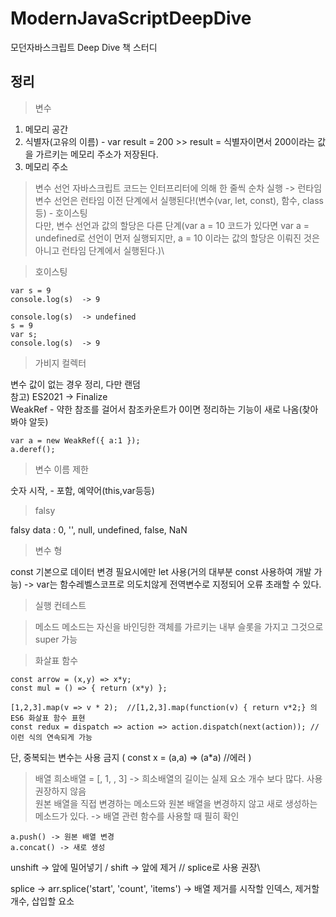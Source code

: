 # ModernJavaScriptDeepDive
모던자바스크립트 Deep Dive 책 스터디

## 정리
> 변수 
1. 메모리 공간
2. 식별자(고유의 이름) - var result = 200 >> result = 식별자이면서 200이라는 값을 가르키는 메모리 주소가 저장된다.
3. 메모리 주소

> 변수 선언
자바스크립트 코드는 인터프리터에 의해 한 줄씩 순차 실행 -> 런타임\
변수 선언은 런타임 이전 단계에서 실행된다!(변수(var, let, const), 함수, class등) - 호이스팅\
다만, 변수 선언과 값의 할당은 다른 단계(var a = 10 코드가 있다면 var a = undefined로 선언이 먼저 실행되지만, a = 10 이라는 값의 할당은 이뤄진 것은 아니고 런타임 단계에서 실행된다.)\

> 호이스팅
```
var s = 9
console.log(s)  -> 9
```
```
console.log(s)  -> undefined
s = 9
var s;
console.log(s)  -> 9
```

> 가비지 컬렉터

변수 값이 없는 경우 정리, 다만 랜덤\
참고) ES2021 -> Finalize\
WeakRef - 약한 참조를 걸어서 참조카운트가 0이면 정리하는 기능이 새로 나옴(찾아봐야 알듯)
```
var a = new WeakRef({ a:1 });
a.deref();
```

> 변수 이름 제한

숫자 시작, - 포함, 예약어(this,var등등)

> falsy
> 
falsy data : 0, '', null, undefined, false, NaN

> 변수 형

const 기본으로 데이터 변경 필요시에만 let 사용(거의 대부분 const 사용하여 개발 가능) 
-> var는 함수레벨스코프로 의도치않게 전역변수로 지정되어 오류 초래할 수 있다.

> 실행 컨테스트


> 메소드
메소드는 자신을 바인딩한 객체를 가르키는 내부 슬롯을 가지고 그것으로 super 가능

> 화살표 함수
```
const arrow = (x,y) => x*y;
const mul = () => { return (x*y) };
```
```
[1,2,3].map(v => v * 2);  //[1,2,3].map(function(v) { return v*2;} 의 ES6 화살표 함수 표현
const redux = dispatch => action => action.dispatch(next(action)); //이런 식의 연속되게 가능
```
단, 중복되는 변수는 사용 금지 ( const x = (a,a) => (a*a) //에러 )

> 배열
희소배열 = [, 1, , 3] -> 희소배열의 길이는 실제 요소 개수 보다 많다. 사용 권장하지 않음\
원본 배열을 직접 변경하는 메소드와 원본 배열을 변경하지 않고 새로 생성하는 메소드가 있다. -> 배열 관련 함수를 사용할 때 필히 확인
```
a.push() -> 원본 배열 변경
a.concat() -> 새로 생성
```
unshift -> 앞에 밀어넣기 / shift -> 앞에 제거    // splice로 사용 권장\

splice -> arr.splice('start', 'count', 'items') -> 배열 제거를 시작할 인덱스, 제거할 개수, 삽입할 요소




